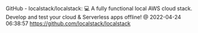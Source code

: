 GitHub - localstack/localstack: 💻  A fully functional local AWS cloud stack. Develop and test your cloud &amp; Serverless apps offline!
@ 2022-04-24 06:38:57
https://github.com/localstack/localstack

